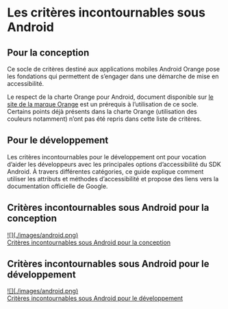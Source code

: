 # Les critères incontournables sous Android

<script>$(document).ready(function () {
    setBreadcrumb([{"label":"Android"}]);
    addSubMenu([
        {"label":"Critères de conception","url":"criteria-android-conception.html"}, 
        {"label":"Guide pour les développeurs","url":"criteria-android-dev.html"},
        {"label":"TalkBack","url":"screen-reader-talkback.html"}
    ]);    
});</script>

<span data-menuitem="criteria-android"></span>

## Pour la conception

Ce socle de critères destiné aux applications mobiles Android Orange pose les fondations qui permettent de s’engager dans une démarche de mise en accessibilité.

Le respect de la charte Orange pour Android, document disponible sur [le site de la marque Orange](http://design.orange.com/) est un prérequis à l’utilisation de ce socle.
Certains points déjà présents dans la charte Orange (utilisation des couleurs notamment) n’ont pas été repris dans cette liste de critères.

## Pour le développement

Les critères incontournables pour le développement ont pour vocation d’aider les développeurs avec les principales options d’accessibilité du <abbr>SDK</abbr> Android. À travers différentes catégories, ce guide explique comment utiliser les attributs et méthodes d’accessibilité et propose des liens vers la documentation officielle de Google.
<div class="col-xs-12">
    <div class="row">
        <div class="mobileImg col-xs-12 col-md-6 col-lg-4">
            <h2 class="sr-only">Critères incontournables sous Android pour la conception</h2>          
            <a href="./criteria-android-conception.html" class="btn btn-info">
                ![](./images/android.png)
                <div>Critères incontournables sous Android pour la conception</div>
            </a>
        </div>
        <div class="mobileImg col-xs-12 col-md-6 col-lg-4">
            <h2 class="sr-only">Critères incontournables sous Android pour le développement</h2>          
            <a href="./criteria-android-dev.html" class="btn btn-info">
                ![](./images/android.png)
                <div>Critères incontournables sous Android pour le développement</div>
            </a>
        </div>    
    </div>
    &nbsp;&nbsp;
</div>
<!--  This file is part of a11y-guidelines | Our vision of mobile & web accessibility guidelines and best practices, with valid/invalid examples.
 Copyright (C) 2016  Orange SA
 See the Creative Commons Legal Code Attribution-ShareAlike 3.0 Unported License for more details (LICENSE file). -->
